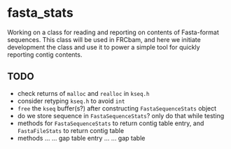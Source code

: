 fasta_stats
===========

Working on a class for reading and reporting on contents of Fasta-format sequences.  This class will be used in FRCbam, and here we initiate development the class and use it to power a simple tool for quickly reporting contig contents.

TODO
----

* check returns of `malloc` and `realloc` in `kseq.h`
* consider retyping `kseq.h` to avoid `int`
* `free` the `kseq` buffer(s?) after constructing `FastaSequenceStats` object
* do we store sequence in `FastaSequenceStats`?  only do that while testing
* methods for `FastaSequenceStats` to return contig table entry, and `FastaFileStats` to return contig table
* methods ... ... gap table entry ... ... gap table
